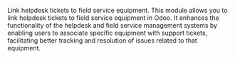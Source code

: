 Link helpdesk tickets to field service equipment.
This module allows you to link helpdesk tickets to field service equipment in Odoo.
It enhances the functionality of the helpdesk and field service management systems by enabling users to associate
specific equipment with support tickets, facilitating better tracking and resolution of issues related to that equipment.
